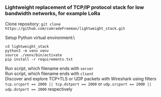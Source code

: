 ### Lightweight replacement of TCP/IP protocol stack for low bandwidth networks, for example LoRa

Clone repository:
`git clone https://github.com/comradeFreeman/lightweight_stack.git`

Setup Python virtual environment:\
```
cd lightweight_stack
python3 -m venv venv
source ./venv/bin/activate
pip install -r requirements.txt
```

Run script, which filename ends with `server`\
Run script, which filename ends with `client`\
Discover and explore TCP+TLS or UDP packets with Wireshark using filters `tcp.srcport == 2000 || tcp.dstport == 2000` or `udp.srcport == 2000 || udp.dstport == 2000` respectively 
